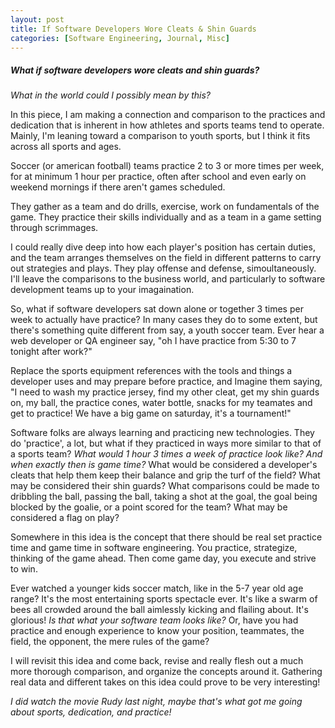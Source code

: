 ```yaml
---
layout: post
title: If Software Developers Wore Cleats & Shin Guards
categories: [Software Engineering, Journal, Misc]
---
```


##### What if software developers wore cleats and shin guards?

*What in the world could I possibly mean by this?*

In this piece, I am making a connection and comparison to the
practices and dedication that is inherent in how athletes and
sports teams tend to operate. Mainly, I'm leaning toward a comparison
to youth sports, but I think it fits across all sports and ages.

Soccer (or american football) teams practice 2 to 3 or more times per week,
for at minimum 1 hour per practice, often after school and even early 
on weekend mornings if there aren't games scheduled.

They gather as a team and do drills, exercise, work on fundamentals 
of the game. They practice their skills individually and as a team
in a game setting through scrimmages. 

I could really dive deep into how each player's position has certain
duties, and the team arranges themselves on the field in different patterns to carry out 
strategies and plays. They play offense and defense, simoultaneously.
I'll leave the comparisons to the business world, and particularly
to software development teams up to your imagaination.

So, what if software developers sat down alone or together 3 times
per week to actually have practice? In many cases they do to some extent,
but there's something quite different from say, a youth soccer team.
Ever hear a web developer or QA engineer say, "oh I have practice from
5:30 to 7 tonight after work?" 

Replace the sports equipment references with the tools and things
a developer uses and may prepare before practice, and Imagine them
saying, "I need to wash my practice jersey, find my other cleat,
get my shin guards on, my ball, the practice cones, water bottle,
snacks for my teamates and get to practice! We have a big game on saturday,
it's a tournament!"

Software folks are always learning and practicing new technologies.
They do 'practice', a lot, but what if they practiced in ways more similar
to that of a sports team? *What would 1 hour 3 times a week of practice look 
like? And when exactly then is game time?* What would be considered a developer's
cleats that help them keep their balance and grip the turf of the field? What 
may be considered their shin guards? What comparisons could be made to dribbling the
ball, passing the ball, taking a shot at the goal, the goal being blocked by the goalie,
or a point scored for the team? What may be considered a flag on play?

Somewhere in this idea is the concept that there should be real set practice
time and game time in software engineering. You practice, strategize, thinking
of the game ahead. Then come game day, you execute and strive to win.

Ever watched a younger kids soccer match, like in the 5-7 year old age range?
It's the most entertaining sports spectacle ever. It's like a swarm of bees 
all crowded around the ball aimlessly kicking and flailing about. It's
glorious! *Is that what your software team looks like?* Or, have you had practice
and enough experience to know your position, teammates, the field, the opponent,
the mere rules of the game?

I will revisit this idea and come back, revise and really flesh out 
a much more thorough comparison, and organize the concepts around it.
Gathering real data and different takes on this idea could prove to be very interesting!

*I did watch the movie Rudy last night, maybe that's what got me going about sports, dedication, and practice!*
